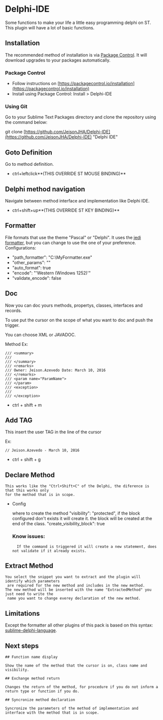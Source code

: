 # Delphi-IDE
Some functions to make your life a little easy programming delphi on ST. 
This plugin will have a lot of basic functions. 

## Installation
The recommended method of installation is via [Package Control](https://packagecontrol.io/). It will download upgrades to your packages automatically.

### Package Control

* Follow instructions on [https://packagecontrol.io/installation](https://packagecontrol.io/installation)
* Install using Package Control: Install > Delphi-IDE

### Using Git

Go to your Sublime Text Packages directory and clone the repository using the command below:

git clone [https://github.com/JeisonJHA/Delphi-IDE](https://github.com/JeisonJHA/Delphi-IDE) "Delphi IDE"

## Goto Definition

Go to method definition.

* ctrl+leftclick**(THIS OVERRIDE ST MOUSE BINDING)**

## Delphi method navigation

Navigate between method interface and implementation like Delphi IDE.

* ctrl+shift+up**(THIS OVERRIDE ST KEY BINDING)**
    
## Formatter

File formats that use the theme "Pascal" or "Delphi".
It uses the [jedi formatter](http://jedicodeformat.sourceforge.net/), but you can change to use the one of your preference.
Configurations:

* "path_formatter": "C:\MyFormatter.exe"
* "other_params": ""
* "auto_format": true
* "encode": "'Western (Windows 1252)'"
* "validate_encode": false

## Doc

Now you can doc yours methods, propertys, classes, interfaces and records.

To use put the cursor on the scope of what you want to doc and push the trigger.

You can choose XML or JAVADOC.

Method Ex:
```
/// <summary>
/// 
/// </summary>
/// <remarks>
/// Owner: Jeison.Azevedo Date: March 10, 2016
/// </remarks>
/// <param name="ParamName">
/// </param>
/// <exception>
/// 
/// </exception>
```

* ctrl + shift + m 

## Add TAG

This insert the user TAG in the line of the cursor

Ex:
```
// Jeison.Azevedo - March 10, 2016
```

* ctrl + shift + g

## Declare Method
    
    This works like the "Ctrl+Shift+C" of the Delphi, the diference is that this works only
    for the method that is in scope.

* Config    
      
    where to create the method
    "visibility": "protected",
    if the block configured don't exists it will create it.
    the block will be created at the end of the class.
    "create_visibility_block": true

    ### Know issues:
        If the command is triggered it will create a new statement, does not validate if it already exists.

## Extract Method
    
    You select the snippet you want to extract and the plugin will identify which parameters
     are required for the new method and includes in the new method. 
    The new method will be inserted with the name "ExtractedMethod" you just need to write the
     name you want to change everey declaration of the new method.

## Limitations

Except the formatter all other plugins of this pack is based on this syntax: [sublime-delphi-language](https://bitbucket.org/JeisonJHA/sublime-delphi-language).
    
## Next steps

    ## Function name display

    Show the name of the method that the cursor is on, class name and visibility.
    
    ## Exchange method return
    
    Changes the return of the method, for procedure if you do not inform a return type or function if you do.
    
    ## Syncronize method declaration
    
    Syncronize the parameters of the method of implementation and interface with the method that is in scope.

